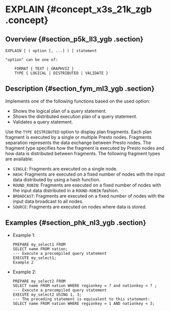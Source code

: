 # EXPLAIN {#concept_x3s_21k_zgb .concept}

## Overview {#section_p5k_ll3_ygb .section}

```
EXPLAIN [ ( option [, ...] ) ] statement

"option" can be one of:

    FORMAT { TEXT | GRAPHVIZ }
    TYPE { LOGICAL | DISTRIBUTED | VALIDATE }
```

## Description {#section_fym_ml3_ygb .section}

Implements one of the following functions based on the used option:

-   Shows the logical plan of a query statement.
-   Shows the distributed execution plan of a query statement.
-   Validates a query statement.

Use the `TYPE DISTRIBUTED` option to display plan fragments. Each plan fragment is executed by a single or multiple Presto nodes. Fragments separation represents the data exchange between Presto nodes. The fragment type specifies how the fragment is executed by Presto nodes and how data is distributed between fragments. The following fragment types are available:

-   `SINGLE`: Fragments are executed on a single node.
-   `HASH`: Fragments are executed on a fixed number of nodes with the input data distributed by using a hash function.
-   `ROUND_ROBIN`: Fragments are executed on a fixed number of nodes with the input data distributed in a `ROUND-ROBIN` fashion.
-   `BROADCAST`: Fragments are executed on a fixed number of nodes with the input data broadcast to all nodes.
-   `SOURCE`: Fragments are executed on nodes where data is stored.

## Examples {#section_phk_nl3_ygb .section}

-   Example 1:

    ```
    PREPARE my_select1 FROM
    SELECT name FROM nation;
    --- Execute a precompiled query statement
    EXECUTE my_select1;
    Example 2
    ```

-   Example 2:

    ```
    PREPARE my_select2 FROM
    SELECT name FROM nation WHERE regionkey = ? and nationkey < ? ;
    --- Execute a precompiled query statement
    EXECUTE my_select2 USING 1, 3; 
    --- The preceding statement is equivalent to this statement:
    SELECT name FROM nation WHERE regionkey = 1 AND nationkey < 3;
    ```


